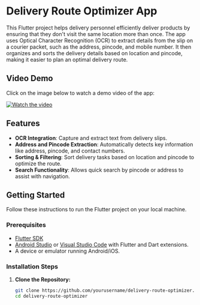 # Delivery Route Optimizer App

This Flutter project helps delivery personnel efficiently deliver products by ensuring that they don't visit the same location more than once. The app uses Optical Character Recognition (OCR) to extract details from the slip on a courier packet, such as the address, pincode, and mobile number. It then organizes and sorts the delivery details based on location and pincode, making it easier to plan an optimal delivery route.

## Video Demo

Click on the image below to watch a demo video of the app:

[![Watch the video](https://img.youtube.com/vi/IDphjIBZ5iU/maxresdefault.jpg)](https://youtube.com/shorts/IDphjIBZ5iU?si=XwGiZW_1yhzG6kVV)

## Features

- **OCR Integration**: Capture and extract text from delivery slips.
- **Address and Pincode Extraction**: Automatically detects key information like address, pincode, and contact numbers.
- **Sorting & Filtering**: Sort delivery tasks based on location and pincode to optimize the route.
- **Search Functionality**: Allows quick search by pincode or address to assist with navigation.

## Getting Started

Follow these instructions to run the Flutter project on your local machine.

### Prerequisites

- [Flutter SDK](https://docs.flutter.dev/get-started/install)
- [Android Studio](https://developer.android.com/studio) or [Visual Studio Code](https://code.visualstudio.com/) with Flutter and Dart extensions.
- A device or emulator running Android/iOS.

### Installation Steps

1. **Clone the Repository:**

   ```bash
   git clone https://github.com/yourusername/delivery-route-optimizer.git
   cd delivery-route-optimizer